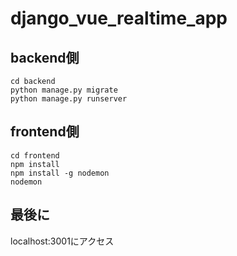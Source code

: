 # django_vue_realtime_app

## backend側
```
cd backend
python manage.py migrate
python manage.py runserver
```

## frontend側
```cd frontend/server
cd frontend
npm install
npm install -g nodemon
nodemon
```

## 最後に
localhost:3001にアクセス
